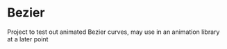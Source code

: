 # Bezier
Project to test out animated Bezier curves, may use in an animation library at a later point
